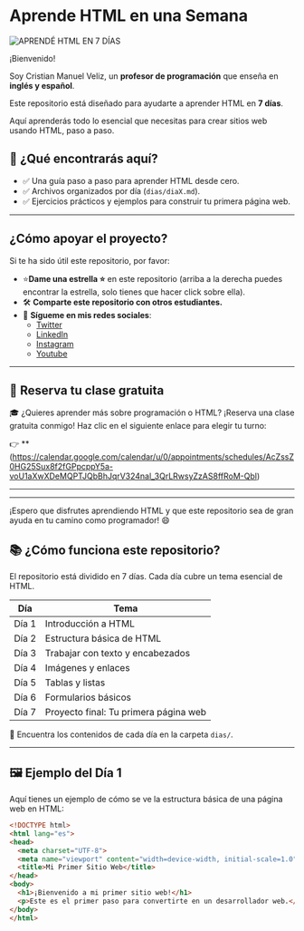 # Aprende HTML en una Semana
![APRENDÉ HTML EN 7 DÍAS](https://github.com/user-attachments/assets/06fa0cd0-3944-44ae-9e38-37fbc99f5677)

¡Bienvenido! 

Soy Cristian Manuel Veliz, un **profesor de programación** que enseña en **inglés y español**. 

Este repositorio está diseñado para ayudarte a aprender HTML en **7 días**. 

Aquí aprenderás todo lo esencial que necesitas para crear sitios web usando HTML, paso a paso.

## 🎯 **¿Qué encontrarás aquí?**
- ✅ Una guía paso a paso para aprender HTML desde cero.
- ✅ Archivos organizados por día (`dias/diaX.md`).
- ✅ Ejercicios prácticos y ejemplos para construir tu primera página web.

---

## ¿Cómo apoyar el proyecto?

Si te ha sido útil este repositorio, por favor:

- ⭐**Dame una estrella ⭐** en este repositorio (arriba a la derecha puedes encontrar la estrella, solo tienes que hacer click sobre ella).
- 🛠️ **Comparte este repositorio con otros estudiantes.**
- 🔗 **Sígueme en mis redes sociales**:
  - [Twitter](https://x.com/Manvel_0)
  - [LinkedIn](https://www.linkedin.com/in/cristian-manuel-veliz-/)
  - [Instagram](https://www.instagram.com/manudev.19)
  - [Youtube](https://www.youtube.com/@cristianmanuelveliz)
---

## 📅 **Reserva tu clase gratuita**

🎓 ¿Quieres aprender más sobre programación o HTML? ¡Reserva una clase gratuita conmigo! Haz clic en el siguiente enlace para elegir tu turno:

👉 **(https://calendar.google.com/calendar/u/0/appointments/schedules/AcZssZ0HG25Sux8f2fGPpcppY5a-voU1aXwXDeMQPTJQbBhJqrV324nal_3QrLRwsyZzAS8ffRoM-Qbl)

---
---
¡Espero que disfrutes aprendiendo HTML y que este repositorio sea de gran ayuda en tu camino como programador! 😄

## 📚 **¿Cómo funciona este repositorio?**

El repositorio está dividido en 7 días. Cada día cubre un tema esencial de HTML. 

| Día  | Tema                                   |
|------|---------------------------------------|
| Día 1| Introducción a HTML                   |
| Día 2| Estructura básica de HTML             |
| Día 3| Trabajar con texto y encabezados      |
| Día 4| Imágenes y enlaces                    |
| Día 5| Tablas y listas                       |
| Día 6| Formularios básicos                   |
| Día 7| Proyecto final: Tu primera página web |

📂 Encuentra los contenidos de cada día en la carpeta `dias/`.

---

## 🖼️ **Ejemplo del Día 1**

Aquí tienes un ejemplo de cómo se ve la estructura básica de una página web en HTML:

```html
<!DOCTYPE html>
<html lang="es">
<head>
  <meta charset="UTF-8">
  <meta name="viewport" content="width=device-width, initial-scale=1.0">
  <title>Mi Primer Sitio Web</title>
</head>
<body>
  <h1>¡Bienvenido a mi primer sitio web!</h1>
  <p>Este es el primer paso para convertirte en un desarrollador web.</p>
</body>
</html>


